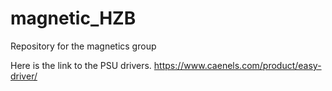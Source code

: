 # magnetic_HZB
Repository for the magnetics group

Here is the link to the PSU drivers.
https://www.caenels.com/product/easy-driver/
